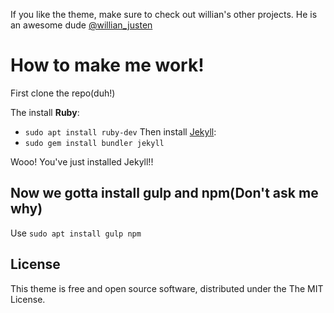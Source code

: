 If you like the theme, make sure to check out willian's other projects. He is an awesome dude [@willian_justen](https://twitter.com/willian_justen)


# How to make me work!
First clone the repo(duh!)

The install **Ruby**:
- `sudo apt install ruby-dev`
Then install [Jekyll](https://jekyllrb.com/):
- `sudo gem install bundler jekyll`

Wooo! You've just installed Jekyll!!

## Now we gotta install gulp and npm(Don't ask me why)
Use `sudo apt install gulp npm`


## License

This theme is free and open source software, distributed under the The MIT License.





